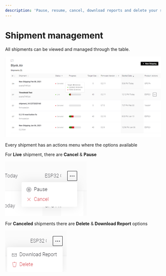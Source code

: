 ```yaml
---
description: 'Pause, resume, cancel, download reports and delete your shipments'
---
```


# Shipment management

All shipments can be viewed and managed through the table.

![](../../../../.gitbook/assets/image%20%2810%29.png)

Every shipment has an actions menu where the options available  
  
For **Live** shipment, there are **Cancel** & **Pause**  


![](../../../../.gitbook/assets/image%20%2812%29.png)

For **Canceled** shipments there are **Delete** & **Download Report** options  


![](../../../../.gitbook/assets/image%20%2813%29.png)

